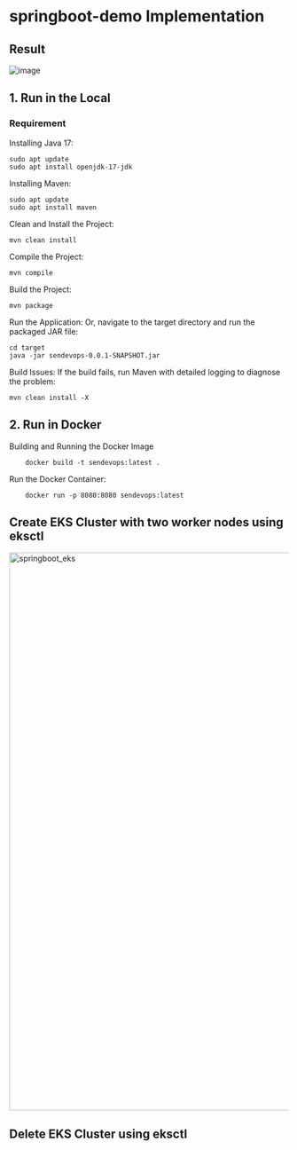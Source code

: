 # springboot-demo Implementation
## Result
![image](https://github.com/user-attachments/assets/5012f3c8-5ed9-4f28-8ae7-25abb2b2fcac)

## 1. Run in the Local
### Requirement
Installing Java 17:

    sudo apt update
    sudo apt install openjdk-17-jdk

Installing Maven:
    
    sudo apt update
    sudo apt install maven



Clean and Install the Project:

    mvn clean install


Compile the Project:

    mvn compile

Build the Project:

    mvn package

Run the Application:
Or, navigate to the target directory and run the packaged JAR file:
    
    cd target
    java -jar sendevops-0.0.1-SNAPSHOT.jar


Build Issues:
If the build fails, run Maven with detailed logging to diagnose the problem:

    mvn clean install -X

## 2. Run in Docker

Building and Running the Docker Image

        docker build -t sendevops:latest .

Run the Docker Container:

        docker run -p 8080:8080 sendevops:latest



## Create EKS Cluster with two worker nodes using eksctl

<img width="1491" height="1006" alt="springboot_eks" src="https://github.com/user-attachments/assets/e28e4adb-4cbd-4b00-ad74-e611195d8fa8" />


## Delete EKS Cluster using eksctl

        

